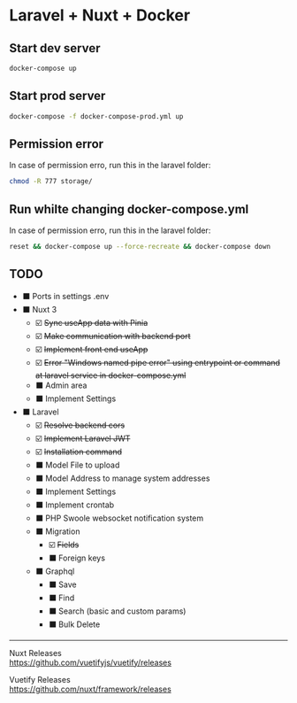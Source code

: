 # Laravel + Nuxt + Docker
## Start dev server
```bash
docker-compose up
```


## Start prod server
```bash
docker-compose -f docker-compose-prod.yml up
```

## Permission error
In case of permission erro, run this in the laravel folder:
```bash
chmod -R 777 storage/
```

## Run whilte changing docker-compose.yml
In case of permission erro, run this in the laravel folder:
```bash
reset && docker-compose up --force-recreate && docker-compose down
```

## TODO
- ⬛ Ports in settings .env
- ⬛ Nuxt 3
  - ☑️ ~~Sync useApp data with Pinia~~
  - ☑️ ~~Make communication with backend port~~
  - ☑️ ~~Implement front end useApp~~
  - ☑️ ~~Error "Windows named pipe error" using entrypoint or command at laravel service in docker-compose.yml~~
  - ⬛ Admin area
  - ⬛ Implement Settings
- ⬛ Laravel
  - ☑️ ~~Resolve backend cors~~
  - ☑️ ~~Implement Laravel JWT~~
  - ☑️ ~~Installation command~~
  - ⬛ Model File to upload
  - ⬛ Model Address to manage system addresses
  - ⬛ Implement Settings
  - ⬛ Implement crontab
  - ⬛ PHP Swoole websocket notification system
  - ⬛ Migration
    - ☑️ ~~Fields~~
    - ⬛ Foreign keys
  - ⬛ Graphql
    - ⬛ Save
    - ⬛ Find
    - ⬛ Search (basic and custom params)
    - ⬛ Bulk Delete

<hr />

Nuxt Releases <br />
https://github.com/vuetifyjs/vuetify/releases

Vuetify Releases <br />
https://github.com/nuxt/framework/releases